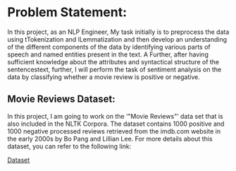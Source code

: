 # Problem Statement: 

In this project, as an NLP Engineer, My task initially is to preprocess the data using 
tTokenization and lLemmatization and then develop an understanding of the different 
components of the data by identifying various parts of speech and named entities present in 
the text. A Further, after having sufficient knowledge about the attributes and syntactical 
structure of the sentencestext, further, I will perform the task of sentiment analysis on the 
data by classifying whether a movie review is positive or negative. 

## Movie Reviews Dataset: 

In this project, I am going to work on the ‘"Movie Reviews"’ data set that is also included in 
the NLTK Corpora. The dataset contains 1000 positive and 1000 negative processed reviews 
retrieved from the imdb.com website in the early 2000s by Bo Pang and Lillian Lee. 
For more details about this dataset, you can refer to the following link: 

[Dataset](http://www.cs.cornell.edu/people/pabo/movie-review-data/)
